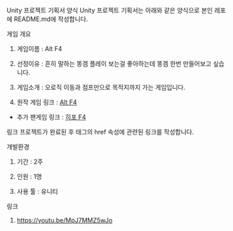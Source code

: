 Unity 프로젝트 기획서 양식
Unity 프로젝트 기획서는 아래와 같은 양식으로 본인 레포에 README.md에 작성합니다.

게임 개요
1. 게임이름 : Alt F4

2. 선정이유 : 흔히 말하는 똥겜 플레이 보는걸 좋아하는데 똥겜 한번 만들어보고 싶습니다.

3. 게임소개 : 오로직 이동과 점프만으로 목적지까지 가는 게임입니다.

4. 원작 게임 링크 : [Alt F4](https://www.youtube.com/watch?v=RXHN0kJAUDg)

  - 추가 팬게임 링크 : [히포 F4](https://www.youtube.com/watch?v=32nrJOkFYis)

링크
프로젝트가 완료된 후 <a> 태그의 href 속성에 관련된 링크를 작성합니다.

개발환경
1. 기간 : 2주

2. 인원 : 1명

3. 사용 툴 : 유니티

링크
1. https://youtu.be/MpJ7MMZ5wJo